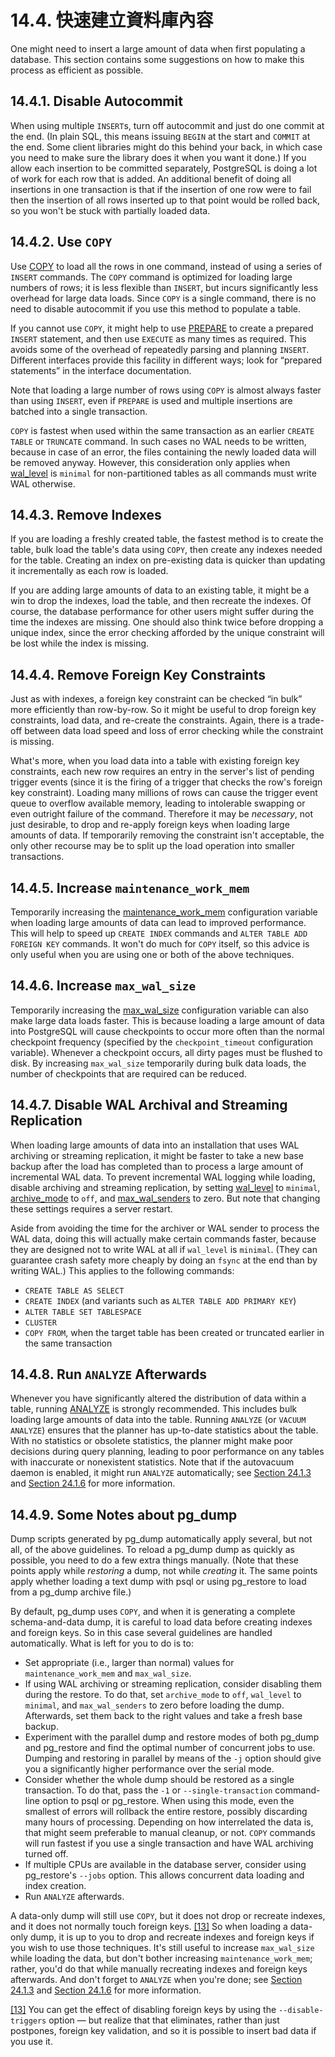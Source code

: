 # 14.4. 快速建立資料庫內容

One might need to insert a large amount of data when first populating a database. This section contains some suggestions on how to make this process as efficient as possible.

## 14.4.1. Disable Autocommit

When using multiple `INSERT`s, turn off autocommit and just do one commit at the end. \(In plain SQL, this means issuing `BEGIN` at the start and `COMMIT` at the end. Some client libraries might do this behind your back, in which case you need to make sure the library does it when you want it done.\) If you allow each insertion to be committed separately, PostgreSQL is doing a lot of work for each row that is added. An additional benefit of doing all insertions in one transaction is that if the insertion of one row were to fail then the insertion of all rows inserted up to that point would be rolled back, so you won't be stuck with partially loaded data.

## 14.4.2. Use `COPY`

Use [COPY](https://www.postgresql.org/docs/12/sql-copy.html) to load all the rows in one command, instead of using a series of `INSERT` commands. The `COPY` command is optimized for loading large numbers of rows; it is less flexible than `INSERT`, but incurs significantly less overhead for large data loads. Since `COPY` is a single command, there is no need to disable autocommit if you use this method to populate a table.

If you cannot use `COPY`, it might help to use [PREPARE](https://www.postgresql.org/docs/12/sql-prepare.html) to create a prepared `INSERT` statement, and then use `EXECUTE` as many times as required. This avoids some of the overhead of repeatedly parsing and planning `INSERT`. Different interfaces provide this facility in different ways; look for “prepared statements” in the interface documentation.

Note that loading a large number of rows using `COPY` is almost always faster than using `INSERT`, even if `PREPARE` is used and multiple insertions are batched into a single transaction.

`COPY` is fastest when used within the same transaction as an earlier `CREATE TABLE` or `TRUNCATE` command. In such cases no WAL needs to be written, because in case of an error, the files containing the newly loaded data will be removed anyway. However, this consideration only applies when [wal\_level](https://www.postgresql.org/docs/12/runtime-config-wal.html#GUC-WAL-LEVEL) is `minimal` for non-partitioned tables as all commands must write WAL otherwise.

## 14.4.3. Remove Indexes

If you are loading a freshly created table, the fastest method is to create the table, bulk load the table's data using `COPY`, then create any indexes needed for the table. Creating an index on pre-existing data is quicker than updating it incrementally as each row is loaded.

If you are adding large amounts of data to an existing table, it might be a win to drop the indexes, load the table, and then recreate the indexes. Of course, the database performance for other users might suffer during the time the indexes are missing. One should also think twice before dropping a unique index, since the error checking afforded by the unique constraint will be lost while the index is missing.

## 14.4.4. Remove Foreign Key Constraints

Just as with indexes, a foreign key constraint can be checked “in bulk” more efficiently than row-by-row. So it might be useful to drop foreign key constraints, load data, and re-create the constraints. Again, there is a trade-off between data load speed and loss of error checking while the constraint is missing.

What's more, when you load data into a table with existing foreign key constraints, each new row requires an entry in the server's list of pending trigger events \(since it is the firing of a trigger that checks the row's foreign key constraint\). Loading many millions of rows can cause the trigger event queue to overflow available memory, leading to intolerable swapping or even outright failure of the command. Therefore it may be _necessary_, not just desirable, to drop and re-apply foreign keys when loading large amounts of data. If temporarily removing the constraint isn't acceptable, the only other recourse may be to split up the load operation into smaller transactions.

## 14.4.5. Increase `maintenance_work_mem`

Temporarily increasing the [maintenance\_work\_mem](https://www.postgresql.org/docs/12/runtime-config-resource.html#GUC-MAINTENANCE-WORK-MEM) configuration variable when loading large amounts of data can lead to improved performance. This will help to speed up `CREATE INDEX` commands and `ALTER TABLE ADD FOREIGN KEY` commands. It won't do much for `COPY` itself, so this advice is only useful when you are using one or both of the above techniques.

## 14.4.6. Increase `max_wal_size`

Temporarily increasing the [max\_wal\_size](https://www.postgresql.org/docs/12/runtime-config-wal.html#GUC-MAX-WAL-SIZE) configuration variable can also make large data loads faster. This is because loading a large amount of data into PostgreSQL will cause checkpoints to occur more often than the normal checkpoint frequency \(specified by the `checkpoint_timeout` configuration variable\). Whenever a checkpoint occurs, all dirty pages must be flushed to disk. By increasing `max_wal_size` temporarily during bulk data loads, the number of checkpoints that are required can be reduced.

## 14.4.7. Disable WAL Archival and Streaming Replication

When loading large amounts of data into an installation that uses WAL archiving or streaming replication, it might be faster to take a new base backup after the load has completed than to process a large amount of incremental WAL data. To prevent incremental WAL logging while loading, disable archiving and streaming replication, by setting [wal\_level](https://www.postgresql.org/docs/12/runtime-config-wal.html#GUC-WAL-LEVEL) to `minimal`, [archive\_mode](https://www.postgresql.org/docs/12/runtime-config-wal.html#GUC-ARCHIVE-MODE) to `off`, and [max\_wal\_senders](https://www.postgresql.org/docs/12/runtime-config-replication.html#GUC-MAX-WAL-SENDERS) to zero. But note that changing these settings requires a server restart.

Aside from avoiding the time for the archiver or WAL sender to process the WAL data, doing this will actually make certain commands faster, because they are designed not to write WAL at all if `wal_level` is `minimal`. \(They can guarantee crash safety more cheaply by doing an `fsync` at the end than by writing WAL.\) This applies to the following commands:

* `CREATE TABLE AS SELECT`
* `CREATE INDEX` \(and variants such as `ALTER TABLE ADD PRIMARY KEY`\)
* `ALTER TABLE SET TABLESPACE`
* `CLUSTER`
* `COPY FROM`, when the target table has been created or truncated earlier in the same transaction

## 14.4.8. Run `ANALYZE` Afterwards

Whenever you have significantly altered the distribution of data within a table, running [ANALYZE](https://www.postgresql.org/docs/12/sql-analyze.html) is strongly recommended. This includes bulk loading large amounts of data into the table. Running `ANALYZE` \(or `VACUUM ANALYZE`\) ensures that the planner has up-to-date statistics about the table. With no statistics or obsolete statistics, the planner might make poor decisions during query planning, leading to poor performance on any tables with inaccurate or nonexistent statistics. Note that if the autovacuum daemon is enabled, it might run `ANALYZE` automatically; see [Section 24.1.3](https://www.postgresql.org/docs/12/routine-vacuuming.html#VACUUM-FOR-STATISTICS) and [Section 24.1.6](https://www.postgresql.org/docs/12/routine-vacuuming.html#AUTOVACUUM) for more information.

## 14.4.9. Some Notes about pg\_dump

Dump scripts generated by pg\_dump automatically apply several, but not all, of the above guidelines. To reload a pg\_dump dump as quickly as possible, you need to do a few extra things manually. \(Note that these points apply while _restoring_ a dump, not while _creating_ it. The same points apply whether loading a text dump with psql or using pg\_restore to load from a pg\_dump archive file.\)

By default, pg\_dump uses `COPY`, and when it is generating a complete schema-and-data dump, it is careful to load data before creating indexes and foreign keys. So in this case several guidelines are handled automatically. What is left for you to do is to:

* Set appropriate \(i.e., larger than normal\) values for `maintenance_work_mem` and `max_wal_size`.
* If using WAL archiving or streaming replication, consider disabling them during the restore. To do that, set `archive_mode` to `off`, `wal_level` to `minimal`, and `max_wal_senders` to zero before loading the dump. Afterwards, set them back to the right values and take a fresh base backup.
* Experiment with the parallel dump and restore modes of both pg\_dump and pg\_restore and find the optimal number of concurrent jobs to use. Dumping and restoring in parallel by means of the `-j` option should give you a significantly higher performance over the serial mode.
* Consider whether the whole dump should be restored as a single transaction. To do that, pass the `-1` or `--single-transaction` command-line option to psql or pg\_restore. When using this mode, even the smallest of errors will rollback the entire restore, possibly discarding many hours of processing. Depending on how interrelated the data is, that might seem preferable to manual cleanup, or not. `COPY` commands will run fastest if you use a single transaction and have WAL archiving turned off.
* If multiple CPUs are available in the database server, consider using pg\_restore's `--jobs` option. This allows concurrent data loading and index creation.
* Run `ANALYZE` afterwards.

A data-only dump will still use `COPY`, but it does not drop or recreate indexes, and it does not normally touch foreign keys. [\[13\]](https://www.postgresql.org/docs/12/populate.html#ftn.id-1.5.13.7.11.4.2) So when loading a data-only dump, it is up to you to drop and recreate indexes and foreign keys if you wish to use those techniques. It's still useful to increase `max_wal_size` while loading the data, but don't bother increasing `maintenance_work_mem`; rather, you'd do that while manually recreating indexes and foreign keys afterwards. And don't forget to `ANALYZE` when you're done; see [Section 24.1.3](https://www.postgresql.org/docs/12/routine-vacuuming.html#VACUUM-FOR-STATISTICS) and [Section 24.1.6](https://www.postgresql.org/docs/12/routine-vacuuming.html#AUTOVACUUM) for more information.  


[\[13\]](https://www.postgresql.org/docs/12/populate.html#id-1.5.13.7.11.4.2) You can get the effect of disabling foreign keys by using the `--disable-triggers` option — but realize that that eliminates, rather than just postpones, foreign key validation, and so it is possible to insert bad data if you use it.

